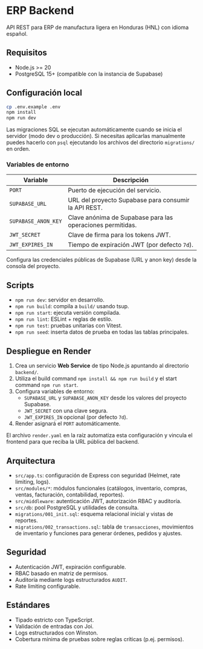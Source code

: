 # ERP Backend

API REST para ERP de manufactura ligera en Honduras (HNL) con idioma español.

## Requisitos

- Node.js >= 20
- PostgreSQL 15+ (compatible con la instancia de Supabase)

## Configuración local

```bash
cp .env.example .env
npm install
npm run dev
```

Las migraciones SQL se ejecutan automáticamente cuando se inicia el servidor (modo dev o producción).
Si necesitas aplicarlas manualmente puedes hacerlo con `psql` ejecutando los archivos del directorio `migrations/` en orden.

### Variables de entorno

| Variable | Descripción |
| --- | --- |
| `PORT` | Puerto de ejecución del servicio. |
| `SUPABASE_URL` | URL del proyecto Supabase para consumir la API REST. |
| `SUPABASE_ANON_KEY` | Clave anónima de Supabase para las operaciones permitidas. |
| `JWT_SECRET` | Clave de firma para los tokens JWT. |
| `JWT_EXPIRES_IN` | Tiempo de expiración JWT (por defecto `7d`). |

Configura las credenciales públicas de Supabase (URL y anon key) desde la consola del proyecto.

## Scripts

- `npm run dev`: servidor en desarrollo.
- `npm run build`: compila a `build/` usando tsup.
- `npm run start`: ejecuta versión compilada.
- `npm run lint`: ESLint + reglas de estilo.
- `npm run test`: pruebas unitarias con Vitest.
- `npm run seed`: inserta datos de prueba en todas las tablas principales.

## Despliegue en Render

1. Crea un servicio **Web Service** de tipo Node.js apuntando al directorio `backend/`.
2. Utiliza el build command `npm install && npm run build` y el start command `npm run start`.
3. Configura variables de entorno:
   - `SUPABASE_URL` y `SUPABASE_ANON_KEY` desde los valores del proyecto Supabase.
   - `JWT_SECRET` con una clave segura.
   - `JWT_EXPIRES_IN` opcional (por defecto `7d`).
4. Render asignará el `PORT` automáticamente.

El archivo `render.yaml` en la raíz automatiza esta configuración y vincula el frontend para que reciba la URL pública del backend.

## Arquitectura

- `src/app.ts`: configuración de Express con seguridad (Helmet, rate limiting, logs).
- `src/modules/*`: módulos funcionales (catálogos, inventario, compras, ventas, facturación, contabilidad, reportes).
- `src/middleware`: autenticación JWT, autorización RBAC y auditoría.
- `src/db`: pool PostgreSQL y utilidades de consulta.
- `migrations/001_init.sql`: esquema relacional inicial y vistas de reportes.
- `migrations/002_transactions.sql`: tabla de `transacciones`, movimientos de inventario y funciones para generar órdenes, pedidos y ajustes.

## Seguridad

- Autenticación JWT, expiración configurable.
- RBAC basado en matriz de permisos.
- Auditoría mediante logs estructurados `AUDIT`.
- Rate limiting configurable.

## Estándares

- Tipado estricto con TypeScript.
- Validación de entradas con Joi.
- Logs estructurados con Winston.
- Cobertura mínima de pruebas sobre reglas críticas (p.ej. permisos).
